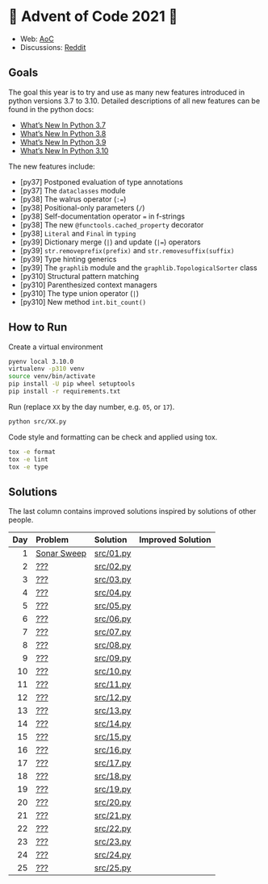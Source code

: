 # :christmas_tree: Advent of Code 2021 :christmas_tree:

* Web: [AoC](https://adventofcode.com/2021)
* Discussions: [Reddit](https://www.reddit.com/r/adventofcode)

## Goals
The goal this year is to try and use as many new features introduced
in python versions 3.7 to 3.10. Detailed descriptions of all new features
can be found in the python docs:
* [What’s New In Python 3.7](https://docs.python.org/3/whatsnew/3.7.html)
* [What’s New In Python 3.8](https://docs.python.org/3/whatsnew/3.8.html)
* [What’s New In Python 3.9](https://docs.python.org/3/whatsnew/3.9.html)
* [What’s New In Python 3.10](https://docs.python.org/3/whatsnew/3.10.html)

The new features include:
* [py37] Postponed evaluation of type annotations
* [py37] The `dataclasses` module
* [py38] The walrus operator (`:=`)
* [py38] Positional-only parameters (`/`)
* [py38] Self-documentation operator `=` in f-strings
* [py38] The new `@functools.cached_property` decorator
* [py38] `Literal` and `Final` in `typing`
* [py39] Dictionary merge (`|`) and update (`|=`) operators
* [py39] `str.removeprefix(prefix)` and `str.removesuffix(suffix)`
* [py39] Type hinting generics
* [py39] The `graphlib` module and the `graphlib.TopologicalSorter` class
* [py310] Structural pattern matching
* [py310] Parenthesized context managers
* [py310] The type union operator (`|`)
* [py310] New method `int.bit_count()`

## How to Run
Create a virtual environment
```bash
pyenv local 3.10.0
virtualenv -p310 venv
source venv/bin/activate
pip install -U pip wheel setuptools
pip install -r requirements.txt
```

Run (replace `XX` by the day number, e.g. `05`, or `17`).
```bash
python src/XX.py
```

Code style and formatting can be check and applied using tox.
```bash
tox -e format
tox -e lint
tox -e type
```

## Solutions
The last column contains improved solutions inspired by solutions of other people.

| Day | Problem | Solution | Improved Solution |
|----:|:--------|:---------|:------------------|
|   1 | [Sonar Sweep](https://adventofcode.com/2021/day/1) | [src/01.py](src/01.py) |  |
|   2 | [???](https://adventofcode.com/2021/day/2) | [src/02.py](src/02.py) |  |
|   3 | [???](https://adventofcode.com/2021/day/3) | [src/03.py](src/03.py) |  |
|   4 | [???](https://adventofcode.com/2021/day/4) | [src/04.py](src/04.py) |  |
|   5 | [???](https://adventofcode.com/2021/day/5) | [src/05.py](src/05.py) |  |
|   6 | [???](https://adventofcode.com/2021/day/6) | [src/06.py](src/06.py) |  |
|   7 | [???](https://adventofcode.com/2021/day/7) | [src/07.py](src/07.py) |  |
|   8 | [???](https://adventofcode.com/2021/day/8) | [src/08.py](src/08.py) |  |
|   9 | [???](https://adventofcode.com/2021/day/9) | [src/09.py](src/09.py) |  |
|  10 | [???](https://adventofcode.com/2021/day/10) | [src/10.py](src/10.py) |  |
|  11 | [???](https://adventofcode.com/2021/day/11) | [src/11.py](src/11.py) |  |
|  12 | [???](https://adventofcode.com/2021/day/12) | [src/12.py](src/12.py) |  |
|  13 | [???](https://adventofcode.com/2021/day/13) | [src/13.py](src/13.py) |  |
|  14 | [???](https://adventofcode.com/2021/day/14) | [src/14.py](src/14.py) |  |
|  15 | [???](https://adventofcode.com/2021/day/15) | [src/15.py](src/15.py) |  |
|  16 | [???](https://adventofcode.com/2021/day/16) | [src/16.py](src/16.py) |  |
|  17 | [???](https://adventofcode.com/2021/day/17) | [src/17.py](src/17.py) |  |
|  18 | [???](https://adventofcode.com/2021/day/18) | [src/18.py](src/18.py) |  |
|  19 | [???](https://adventofcode.com/2021/day/19) | [src/19.py](src/19.py) |  |
|  20 | [???](https://adventofcode.com/2021/day/20) | [src/20.py](src/20.py) |  |
|  21 | [???](https://adventofcode.com/2021/day/21) | [src/21.py](src/21.py) |  |
|  22 | [???](https://adventofcode.com/2021/day/22) | [src/22.py](src/22.py) |  |
|  23 | [???](https://adventofcode.com/2021/day/23) | [src/23.py](src/23.py) |  |
|  24 | [???](https://adventofcode.com/2021/day/24) | [src/24.py](src/24.py) |  |
|  25 | [???](https://adventofcode.com/2021/day/25) | [src/25.py](src/25.py) |  |


